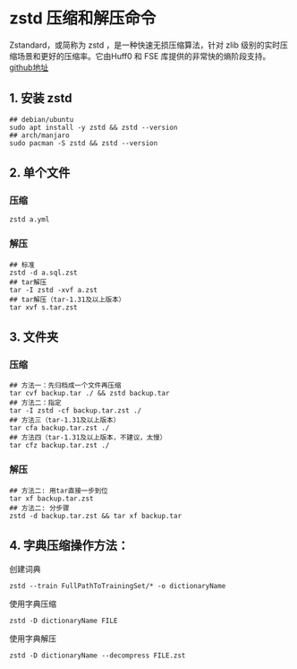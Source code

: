 # zstd 压缩和解压命令

Zstandard，或简称为 zstd ，是一种快速无损压缩算法，针对 zlib 级别的实时压缩场景和更好的压缩率。它由Huff0 和 FSE 库提供的非常快的熵阶段支持。
[github地址](https://github.com/facebook/zstd)

## 1. 安装 zstd


```shell
## debian/ubuntu
sudo apt install -y zstd && zstd --version
## arch/manjaro
sudo pacman -S zstd && zstd --version
```

## 2. 单个文件

### 压缩

```shell
zstd a.yml
```

### 解压

```shell
## 标准
zstd -d a.sql.zst
## tar解压
tar -I zstd -xvf a.zst
## tar解压（tar-1.31及以上版本）
tar xvf s.tar.zst
```

## 3. 文件夹


### 压缩


```shell
## 方法一：先归档成一个文件再压缩
tar cvf backup.tar ./ && zstd backup.tar
## 方法二：指定
tar -I zstd -cf backup.tar.zst ./
## 方法三（tar-1.31及以上版本）
tar cfa backup.tar.zst ./
## 方法四（tar-1.31及以上版本，不建议，太慢）
tar cfz backup.tar.zst ./
```

### 解压

```shell
## 方法二: 用tar直接一步到位
tar xf backup.tar.zst
## 方法二: 分步骤
zstd -d backup.tar.zst && tar xf backup.tar
```

## 4. 字典压缩操作方法：

创建词典

```shell
zstd --train FullPathToTrainingSet/* -o dictionaryName
```

使用字典压缩

```shell
zstd -D dictionaryName FILE
```

使用字典解压

```shell
zstd -D dictionaryName --decompress FILE.zst
```
